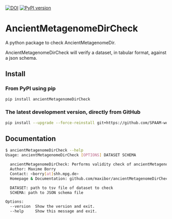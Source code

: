 [![DOI](https://zenodo.org/badge/DOI/10.5281/zenodo.4003826.svg)](https://doi.org/10.5281/zenodo.4003826) [![PyPI version](https://badge.fury.io/py/ancientMetagenomeDirCheck.svg)](https://pypi.org/project/ancientMetagenomeDirCheck)

# AncientMetagenomeDirCheck

A python package to check AncientMetagenomeDir.

AncientMetagenomeDirCheck will verify a dataset, in tabular format, against a json schema.

## Install

### From PyPI using pip

```bash
pip install ancientMetagenomeDirCheck
```

### The latest development version, directly from GitHub

```bash
pip install --upgrade --force-reinstall git+https://github.com/SPAAM-workshop/AncientMetagenomeDirCheck.git
```

## Documentation

```bash
$ ancientMetagenomeDirCheck --help
Usage: ancientMetagenomeDirCheck [OPTIONS] DATASET SCHEMA

  ancientMetagenomeDirCheck: Performs validity check of ancientMetagenomeDir datasets
  Author: Maxime Borry
  Contact: <borry[at]shh.mpg.de>
  Homepage & Documentation: github.com/maxibor/ancientMetagenomeDirCheck

  DATASET: path to tsv file of dataset to check
  SCHEMA: path to JSON schema file

Options:
  --version  Show the version and exit.
  --help     Show this message and exit.
```

